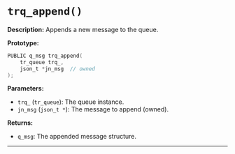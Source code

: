 # `trq_append()`

**Description:**
Appends a new message to the queue.

**Prototype:**
```c
PUBLIC q_msg trq_append(
    tr_queue trq_,
    json_t *jn_msg  // owned
);
```

**Parameters:**
- `trq_` (`tr_queue`): The queue instance.
- `jn_msg` (`json_t *`): The message to append (owned).

**Returns:**
- `q_msg`: The appended message structure.

---
